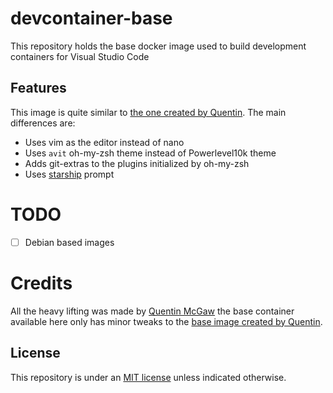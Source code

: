 # devcontainer-base

This repository holds the base docker image used to build development containers for Visual Studio Code

## Features

This image is quite similar to [the one created by Quentin](https://github.com/qdm12/basedevcontainer). The main differences are:

- Uses vim as the editor instead of nano
- Uses `avit` oh-my-zsh theme instead of Powerlevel10k theme
- Adds git-extras to the plugins initialized by oh-my-zsh
- Uses [starship](https://starship.rs/) prompt

# TODO

- [ ] Debian based images

# Credits
All the heavy lifting was made by [Quentin McGaw](https://github.com/qdm12/) the base container available here only has minor tweaks to the [base image created by Quentin](https://github.com/qdm12/basedevcontainer).

## License

This repository is under an [MIT license](https://github.com/pap/devcontainer-base/master/LICENSE) unless indicated otherwise.
